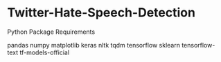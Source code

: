 # Twitter-Hate-Speech-Detection

Python Package Requirements

pandas
numpy
matplotlib
keras
nltk
tqdm
tensorflow
sklearn
tensorflow-text
tf-models-official
